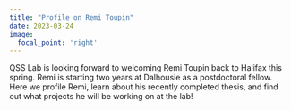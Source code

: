 ```yaml
---
title: "Profile on Remi Toupin" 
date: 2023-03-24
image:
  focal_point: 'right'
---
```


QSS Lab is looking forward to welcoming Remi Toupin back to Halifax this spring. Remi is starting two years at Dalhousie as a postdoctoral fellow. Here we profile Remi, learn about his recently completed thesis, and find out what projects he will be working on at the lab!              
